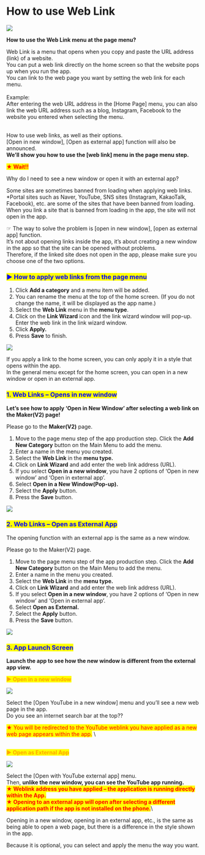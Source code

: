 # How to use Web Link

![](https://support.swing2app.com/wp-content/uploads/2018/09/Weblink-.png)

**How to use the Web Link menu at the page menu?**

Web Link is a menu that opens when you copy and paste the URL address (link) of a website.\
You can put a web link directly on the home screen so that the website pops up when you run the app.\
You can link to the web page you want by setting the web link for each menu.\
\
Example:\
After entering the web URL address in the \[Home Page] menu, you can also link the web URL address such as a blog, Instagram, Facebook to the website you entered when selecting the menu.

\
How to use web links, as well as their options.\
\[Open in new window], \[Open as external app] function will also be announced.\
**We’ll show you how to use the \[web link] menu in the page menu step.**&#x20;



<mark style="color:red;">**★ Wait!!**</mark>

Why do I need to see a new window or open it with an external app?

Some sites are sometimes banned from loading when applying web links.\
\*Portal sites such as Naver, YouTube, SNS sites (Instagram, KakaoTalk, Facebook), etc. are some of the sites that have been banned from loading.\
When you link a site that is banned from loading in the app, the site will not open in the app.

☞ The way to solve the problem is \[open in new window], \[open as external app] function.\
It’s not about opening links inside the app, it’s about creating a new window in the app so that the site can be opened without problems.\
Therefore, if the linked site does not open in the app, please make sure you choose one of the two options.



### <mark style="color:blue;">**▶ How to apply web links from the page menu**</mark>

1. Click **Add a category** and a menu item will be added.
2. You can rename the menu at the top of the home screen. (If you do not change the name, it will be displayed as the app name.)
3. Select the **Web Link** menu in the **menu type**.
4. Click on the **Link Wizard** icon and the link wizard window will pop-up. Enter the web link in the link wizard window.
5. Click **Apply.**
6. Press **Save** to finish.

![](https://support.swing2app.com/wp-content/uploads/2018/09/page1.png)

If you apply a link to the home screen, you can only apply it in a style that opens within the app.\
In the general menu except for the home screen, you can open in a new window or open in an external app.



### <mark style="color:blue;">**1. Web Links – Opens in new window**</mark>

**Let’s see how to apply ‘Open in New Window’ after selecting a web link on the Maker(V2) page!**

Please go to the **Maker(V2)** page.

1. Move to the page menu step of the app production step. Click the **Add New Category** button on the Main Menu to add the menu.
2. Enter a name in the menu you created.
3. Select the **Web Link** in the **menu type.**
4. Click on **Link Wizard** and add enter the web link address (URL).
5. If you select **Open in a new window**, you have 2 options of ‘Open in new window’ and ‘Open in external app’.&#x20;
6. Select **Open in a New Window(Pop-up).**
7. Select the **Apply** button.
8. Press the **Save** button.

![](https://support.swing2app.com/wp-content/uploads/2018/09/page8.png)



### <mark style="color:blue;">**2. Web Links – Open as External App**</mark>

The opening function with an external app is the same as a new window.

Please go to the Maker(V2) page.

1. Move to the page menu step of the app production step. Click the **Add New Category** button on the Main Menu to add the menu.
2. Enter a name in the menu you created.
3. Select the **Web Link** in the **menu type.**
4. Click on **Link Wizard** and add enter the web link address (URL).
5. If you select **Open in a new window**, you have 2 options of ‘Open in new window’ and ‘Open in external app’.&#x20;
6. Select **Open as External.**
7. Select the **Apply** button.
8. Press the **Save** button.

![](https://support.swing2app.com/wp-content/uploads/2018/09/page9.png)



### <mark style="color:blue;">**3. App Launch Screen**</mark>

**Launch the app to see how the new window is different from the external app view.**



<mark style="color:orange;">**▶ Open in a new window**</mark>

![](https://support.swing2app.com/wp-content/uploads/2018/09/%EB%85%B9%ED%99%94\_2020\_05\_12\_16\_43\_05\_689.gif)

Select the \[Open YouTube in a new window] menu and you’ll see a new web page in the app.\
Do you see an internet search bar at the top??

<mark style="color:red;">★ You will be redirected to the YouTube weblink you have applied as a new web page appears within the app.</mark> \


\
<mark style="color:orange;">**▶ Open as External App**</mark>

![](https://support.swing2app.com/wp-content/uploads/2018/09/%EB%85%B9%ED%99%94\_2020\_05\_12\_16\_43\_42\_250.gif)

Select the \[Open with YouTube external app] menu.\
Then, **unlike the new window, you can see the YouTube app running.**\
<mark style="color:red;">**★ Weblink address you have applied – the application is running directly within the App.**</mark>  \
<mark style="color:red;">**★ Opening to an external app will open after selecting a different application path if the app is not installed on the phone.**</mark>\


Opening in a new window, opening in an external app, etc., is the same as being able to open a web page, but there is a difference in the style shown in the app.

Because it is optional, you can select and apply the menu the way you want.
